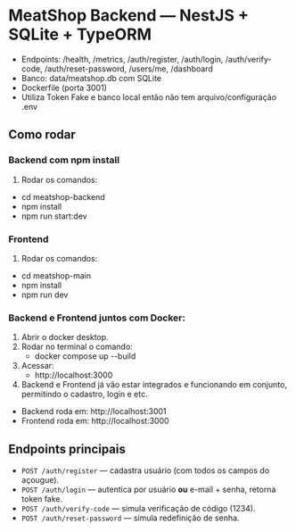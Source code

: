 # MeatShop Backend — NestJS + SQLite + TypeORM
- Endpoints: /health, /metrics, /auth/register, /auth/login, /auth/verify-code, /auth/reset-password, /users/me, /dashboard
- Banco: data/meatshop.db com SQLite
- Dockerfile (porta 3001)
- Utiliza Token Fake e banco local então não tem arquivo/configuração .env

## Como rodar

### Backend com npm install
1. Rodar os comandos:
  - cd meatshop-backend
  - npm install
  - npm run start:dev


### Frontend
1. Rodar os comandos:
  - cd meatshop-main
  - npm install
  - npm run dev

### Backend e Frontend juntos com Docker:
1. Abrir o docker desktop.
2. Rodar no terminal o comando:
   - docker compose up --build
3. Acessar:
   - http://localhost:3000
4. Backend e Frontend já vão estar integrados e funcionando em conjunto, permitindo o cadastro, login e etc.

- Backend roda em: http://localhost:3001  
- Frontend roda em: http://localhost:3000

## Endpoints principais
- `POST /auth/register` — cadastra usuário (com todos os campos do açougue).  
- `POST /auth/login` — autentica por usuário **ou** e-mail + senha, retorna token fake.  
- `POST /auth/verify-code` — simula verificação de código (1234).  
- `POST /auth/reset-password` — simula redefinição de senha.
